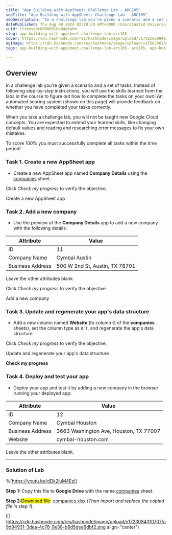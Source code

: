```yaml
---
title: "App Building with AppSheet: Challenge Lab - ARC105"
seoTitle: "App Building with AppSheet: Challenge Lab - ARC105"
seoDescription: "In a challenge lab you’re given a scenario and a set of tasks. Instead of following step-by-step instructions, you will use the skills learned from the labs"
datePublished: Thu Aug 08 2024 02:28:29 GMT+0000 (Coordinated Universal Time)
cuid: clzknsg9r000809ibe94g0ahm
slug: app-building-with-appsheet-challenge-lab-arc105
cover: https://cdn.hashnode.com/res/hashnode/image/upload/v1758256094173/f10214ff-4f59-4703-a115-a5762204793c.png
ogImage: https://cdn.hashnode.com/res/hashnode/image/upload/v1758256139364/478c3cbf-ee22-46b8-8648-fc95d3bcaa6c.png
tags: app-building-with-appsheet-challenge-lab-arc105, arc105, app-building-with-appsheet-challenge-lab

---
```


## **Overview**

In a challenge lab you’re given a scenario and a set of tasks. Instead of following step-by-step instructions, you will use the skills learned from the labs in the course to figure out how to complete the tasks on your own! An automated scoring system (shown on this page) will provide feedback on whether you have completed your tasks correctly.

When you take a challenge lab, you will not be taught new Google Cloud concepts. You are expected to extend your learned skills, like changing default values and reading and researching error messages to fix your own mistakes.

To score 100% you must successfully complete all tasks within the time period!

### **Task 1. Create a new AppSheet app**

* Create a new AppSheet app named **Company Details** using the [companies](https://docs.google.com/spreadsheets/d/1fsusJTqRwsURG9GpduXVZE8XXfv9vzq5XXI9jBlcq9M/copy) sheet.
    

Click *Check my progress* to verify the objective.

Create a new AppSheet app

### **Task 2. Add a new company**

* Use the preview of the **Company Details** app to add a new company with the following details:
    

| **Attribute** | **Value** |
| --- | --- |
| ID | 11 |
| Company Name | Cymbal Austin |
| Business Address | 500 W 2nd St, Austin, TX 78701 |

Leave the other attributes blank.

Click *Check my progress* to verify the objective.

Add a new company

### **Task 3. Update and regenerate your app's data structure**

* Add a new column named **Website** (to column G of the **companies** sheets), set the column type as `Url`, and regenerate the app's data structure.
    

Click *Check my progress* to verify the objective.

Update and regenerate your app's data structure

**Check my progress**

### **Task 4. Deploy and test your app**

* Deploy your app and test it by adding a new company in the browser running your deployed app:
    

| **Attribute** | **Value** |
| --- | --- |
| ID | 12 |
| Company Name | Cymbal Houston |
| Business Address | 3663 Washington Ave, Houston, TX 77007 |
| Website | cymbal-houston.com |

Leave the other attributes blank.

---

### Solution of Lab

%[https://youtu.be/dDk2luM4EzI] 

**Step 1:** Copy this file to **Google Drive** with the name [companies](https://docs.google.com/spreadsheets/d/1fsusJTqRwsURG9GpduXVZE8XXfv9vzq5XXI9jBlcq9M/copy) sheet.

**Step 2:**<mark>Download file</mark>**:** [companies.xlsx](https://github.com/ePlus-DEV/storage/blob/main/labs/ARC105/companies.xlsx) (*Then import and replace the copied file in step 1*).

![](https://cdn.hashnode.com/res/hashnode/image/upload/v1723084310707/a9d94931-3dea-4c78-9e38-b8d5dee6dbf2.png align="center")